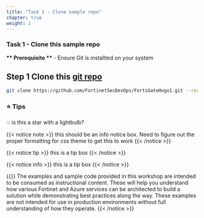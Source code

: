 ```yaml
---
title: "Task 1 - Clone sample repo"
chapter: true
weight: 2
---
```


### Task 1 - Clone this sample repo

__** Prerequisite **__ - Ensure Git is installted on your system

## Step 1 Clone this [git repo](https://chkp-jeffkopko.github.io/FortiGate-Azure/) 

```sh
git clone https://github.com/FortinetSecDevOps/FortiGateHugo1.git --recurse-submodules
```

### :star: Tips

:bulb: is this a star with a lightbulb?

{{< notice note >}} this should be an info notice box.  Need to figure out the proper formatting for css theme to get this to work {{< /notice >}}

{{< notice tip >}} this is a tip box {{< /notice >}}

{{< notice info >}} this is a tip box {{< /notice >}}

{{<notice warning >}}
The examples and sample code provided in this workshop are intended to be consumed as instructional content. These will help you understand how various Fortinet and Azure services can be architected to build a solution while demonstrating best practices along the way. These examples are not intended for use in production environments without full understanding of how they operate.
{{< /notice >}}